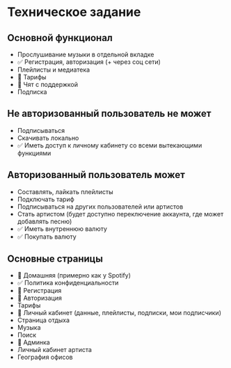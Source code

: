 # Техническое задание
## Основной функционал
* Прослушивание музыки в отдельной вкладке
* ✅ Регистрация, авторизация (+ через соц сети)
* Плейлисты и медиатека
* 🚧 Тарифы
* 🚧 Чят с поддержкой
* Подписка
## Не авторизованный пользователь не может
* Подписываться
* Скачивать локально
* ✅ Иметь доступ к личному кабинету со всеми вытекающими функциями
## Авторизованный пользователь может
* Составлять, лайкать плейлисты
* Подключать тариф
* Подписываться на других пользователей или артистов
* Стать артистом (будет доступно переключение аккаунта, где может добавлять песню)
* ✅ Иметь внутреннюю валюту
* ✅ Покупать валюту
## Основные страницы
* 🚧 Домашняя (примерно как у Spotify)
* ✅ Политика конфиденциальности
* 🚧 Регистрация
* 🚧 Авторизация
* Тарифы
* 🚧 Личный кабинет (данные, плейлисты, подписки, мои подписчики)
* Страница отдыха
* Музыка
* Поиск
* 🚧 Админка
* Личный кабинет артиста
* География офисов
